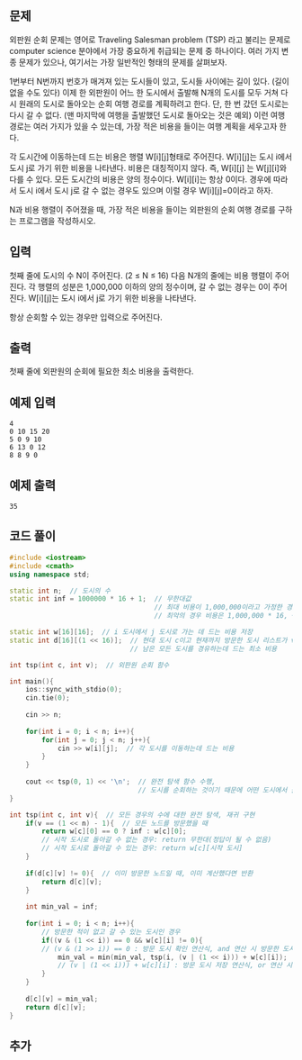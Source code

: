 ## 문제 
외판원 순회 문제는 영어로 Traveling Salesman problem (TSP) 라고 불리는 문제로 computer science 분야에서 가장 중요하게 취급되는 문제 중 하나이다. 여러 가지 변종 문제가 있으나, 여기서는 가장 일반적인 형태의 문제를 살펴보자.

1번부터 N번까지 번호가 매겨져 있는 도시들이 있고, 도시들 사이에는 길이 있다. (길이 없을 수도 있다) 이제 한 외판원이 어느 한 도시에서 출발해 N개의 도시를 모두 거쳐 다시 원래의 도시로 돌아오는 순회 여행 경로를 계획하려고 한다. 단, 한 번 갔던 도시로는 다시 갈 수 없다. (맨 마지막에 여행을 출발했던 도시로 돌아오는 것은 예외) 이런 여행 경로는 여러 가지가 있을 수 있는데, 가장 적은 비용을 들이는 여행 계획을 세우고자 한다.

각 도시간에 이동하는데 드는 비용은 행렬 W[i][j]형태로 주어진다. W[i][j]는 도시 i에서 도시 j로 가기 위한 비용을 나타낸다. 비용은 대칭적이지 않다. 즉, W[i][j] 는 W[j][i]와 다를 수 있다. 모든 도시간의 비용은 양의 정수이다. W[i][i]는 항상 0이다. 경우에 따라서 도시 i에서 도시 j로 갈 수 없는 경우도 있으며 이럴 경우 W[i][j]=0이라고 하자.

N과 비용 행렬이 주어졌을 때, 가장 적은 비용을 들이는 외판원의 순회 여행 경로를 구하는 프로그램을 작성하시오.
## 입력
첫째 줄에 도시의 수 N이 주어진다. (2 ≤ N ≤ 16) 다음 N개의 줄에는 비용 행렬이 주어진다. 각 행렬의 성분은 1,000,000 이하의 양의 정수이며, 갈 수 없는 경우는 0이 주어진다. W[i][j]는 도시 i에서 j로 가기 위한 비용을 나타낸다.

항상 순회할 수 있는 경우만 입력으로 주어진다.
## 출력
첫째 줄에 외판원의 순회에 필요한 최소 비용을 출력한다.


## 예제 입력 
```
4
0 10 15 20
5 0 9 10
6 13 0 12
8 8 9 0
```

## 예제 출력  
```
35
```
## 코드 풀이
```c++
#include <iostream>
#include <cmath>
using namespace std;

static int n;  // 도시의 수
static int inf = 1000000 * 16 + 1;  // 무한대값
                                    // 최대 비용이 1,000,000이라고 가정한 경우, 최대 도시의 수가 16이므로
                                    // 최악의 경우 비용은 1,000,000 * 16, + 1을 해 어떤 경우의 수도 도달하지 못하게 함

static int w[16][16];  // i 도시에서 j 도시로 가는 데 드는 비용 저장
static int d[16][(1 << 16)];  // 현대 도시 c이고 현재까지 방문한 도시 리스트가 v일 때
                              // 남은 모든 도시를 경유하는데 드는 최소 비용

int tsp(int c, int v);  // 외판원 순회 함수

int main(){
    ios::sync_with_stdio(0);
    cin.tie(0);
    
    cin >> n;
    
    for(int i = 0; i < n; i++){
        for(int j = 0; j < n; j++){
            cin >> w[i][j];  // 각 도시를 이동하는데 드는 비용 
        }
    }
    
    cout << tsp(0, 1) << '\n';  // 완전 탐색 함수 수행, 
                                // 도시를 순회하는 것이기 때문에 어떤 도시에서 출발해도 상관없음
}

int tsp(int c, int v){  // 모든 경우의 수에 대한 완전 탐색, 재귀 구현
    if(v == (1 << n) - 1){  // 모든 노드를 방문했을 때 
        return w[c][0] == 0 ? inf : w[c][0];
        // 시작 도시로 돌아갈 수 없는 경우: return 무한대(정답이 될 수 없음)
        // 시작 도시로 돌아갈 수 있는 경우: return w[c][시작 도시]
    }
    
    if(d[c][v] != 0){  // 이미 방문한 노드일 때, 이미 계산했다면 반환
        return d[c][v];
    }
    
    int min_val = inf;
    
    for(int i = 0; i < n; i++){
        // 방문한 적이 없고 갈 수 있는 도시인 경우
        if((v & (1 << i)) == 0 && w[c][i] != 0){  
        // (v & (1 >> i)) == 0 : 방문 도시 확인 연산식, and 연산 시 방문한 도시면 결괏값 1이 나옴
            min_val = min(min_val, tsp(i, (v | (1 << i))) + w[c][i]);
            // (v | (1 << i))) + w[c][i] : 방문 도시 저장 연산식, or 연산 시 방문한 도시면 1로 저장하게 되어 방문한 사실을 저장 
        }
    }
    
    d[c][v] = min_val;
    return d[c][v];
}
```
## 추가
